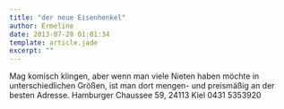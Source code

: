 ```yaml
---
title: "der neue Eisenhenkel"
author: Ermeline
date: 2013-07-28 01:01:34
template: article.jade
excerpt: ""
---
```


Mag komisch klingen, aber wenn man viele Nieten haben möchte in
unterschiedlichen Größen, ist man dort mengen- und preismäßig an der
besten Adresse. Hamburger Chaussee 59, 24113 Kiel 0431 5353920

